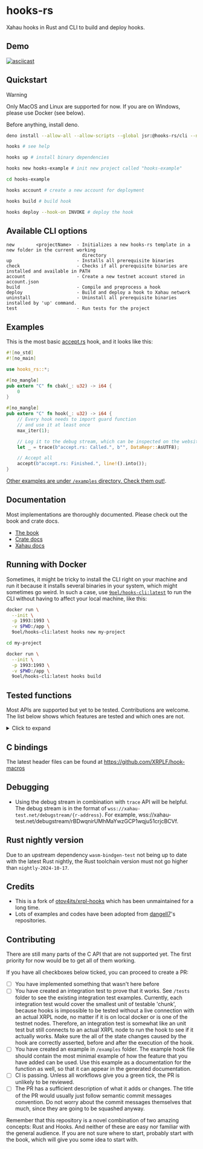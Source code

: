 # hooks-rs

Xahau hooks in Rust and CLI to build and deploy hooks.

## Demo

[![asciicast](https://asciinema.org/a/opCW1XWBACFcuO7NNoSYaKKqC.svg)](https://asciinema.org/a/opCW1XWBACFcuO7NNoSYaKKqC)

## Quickstart

> [!WARNING]
> Only MacOS and Linux are supported for now. If you are on Windows, please use Docker (see below).

Before anything, install deno.

```bash
deno install --allow-all --allow-scripts --global jsr:@hooks-rs/cli --name hooks # install the CLI as "hooks"

hooks # see help

hooks up # install binary dependencies

hooks new hooks-example # init new project called "hooks-example"

cd hooks-example

hooks account # create a new account for deployment

hooks build # build hook

hooks deploy --hook-on INVOKE # deploy the hook
```

## Available CLI options

```
new        <projectName>  - Initializes a new hooks-rs template in a new folder in the current working
                            directory
up                        - Installs all prerequisite binaries
check                     - Checks if all prerequisite binaries are installed and available in PATH
account                   - Create a new testnet account stored in account.json
build                     - Compile and preprocess a hook
deploy                    - Build and deploy a hook to Xahau network
uninstall                 - Uninstall all prerequisite binaries installed by 'up' command.
test                      - Run tests for the project
```

## Examples

This is the most basic [accept.rs](./hooks-rs/examples/accept.rs) hook, and it looks like this:

```rs
#![no_std]
#![no_main]

use hooks_rs::*;

#[no_mangle]
pub extern "C" fn cbak(_: u32) -> i64 {
    0
}

#[no_mangle]
pub extern "C" fn hook(_: u32) -> i64 {
    // Every hook needs to import guard function
    // and use it at least once
    max_iter(1);

    // Log it to the debug stream, which can be inspected on the website or via wss connection
    let _ = trace(b"accept.rs: Called.", b"", DataRepr::AsUTF8);

    // Accept all
    accept(b"accept.rs: Finished.", line!().into());
}
```

[Other examples are under `/examples` directory. Check them out!](./hooks-rs/examples).

## Documentation

Most implementations are thoroughly documented. Please check out the book and crate docs.

- [The book](https://9oelm.github.io/hooks-rs/)
- [Crate docs](https://docs.rs/hooks-rs/latest/hooks_rs/)
- [Xahau docs](https://docs.xahau.network/)

## Running with Docker

Sometimes, it might be tricky to install the CLI right on your machine and run it because it installs several binaries in your system, which might sometimes go weird. In such a case, use [`9oel/hooks-cli:latest`](https://hub.docker.com/r/9oel/hooks-cli) to run the CLI without having to affect your local machine, like this:

```bash
docker run \
  --init \
  -p 1993:1993 \
  -v $PWD:/app \
  9oel/hooks-cli:latest hooks new my-project

cd my-project

docker run \
  --init \
  -p 1993:1993 \
  -v $PWD:/app \
  9oel/hooks-cli:latest hooks build
```

## Tested functions

Most APIs are supported but yet to be tested. Contributions are welcome. The list below shows which features are tested and which ones are not.

<details>
<summary>Click to expand</summary>

Control

- [x] `accept`
- [x] `rollback`

Emitted transaction

- [ ] `etxn_burden`
- [x] `etxn_details`
- [x] `etxn_fee_base`
- [x] `etxn_nonce`
- [x] `etxn_reserve`
- [ ] `etxn_generation`
- [x] `emit`

Float

- [x] `float_set`
- [x] `float_multiply`
- [x] `float_mulratio`
- [x] `float_negate`
- [x] `float_compare`
- [x] `float_sum`
- [x] `float_sto`
- [x] `float_sto_set`
- [x] `float_invert`
- [x] `float_divide`
- [x] `float_one`
- [x] `float_exponent`
- [x] `float_mantissa`
- [x] `float_sign`
- [x] `float_int`
- [ ] `float_root`
- [ ] `float_log`

Ledger

- [x] `fee_base`
- [x] `ledger_seq`
- [x] `ledger_last_hash`
- [x] `ledger_last_time`
- [x] `ledger_nonce`
- [ ] `ledger_keylet`

State

- [x] `state`
- [x] `state_set`
- [ ] `state_foreign`
- [ ] `state_foreign_set`

Trace

- [x] `trace`
- [x] `trace_num`
- [x] `trace_float`

Originating transaction

- [ ] `otxn_burden`
- [x] `otxn_field`
- [ ] `otxn_generation`
- [x] `otxn_id`
- [x] `otxn_type`
- [ ] `otxn_slot`
- [x] `otxn_param`
- [ ] `meta_slot`

Utilities

- [x] `util_raddr`
- [ ] `util_accid`
- [ ] `util_verify`
- [ ] `util_sha512h`
- [x] `util_keylet`

Hook context

- [x] `hook_account`
- [x] `hook_hash`
- [x] `hook_param`
- [ ] `hook_param_set`
- [ ] `hook_skip`
- [x] `hook_pos`
- [ ] `hook_again`

Serialization

- [ ] `sto_subfield`
- [ ] `sto_subarray`
- [ ] `sto_emplace`
- [ ] `sto_erase`
- [ ] `sto_validate`


Slot

- [x] `slot`
- [ ] `slot_clear`
- [ ] `slot_count`
- [x] `slot_set`
- [ ] `slot_size`
- [ ] `slot_subarray`
- [x] `slot_subfield`
- [ ] `slot_type`
- [ ] `xpop_slot`
- [x] `slot_float`

</details>

## C bindings

The latest header files can be found at https://github.com/XRPLF/hook-macros

## Debugging

- Using the debug stream in combination with `trace` API will be helpful. The debug stream is in the format of `wss://xahau-test.net/debugstream/{r-address}`. For example, wss://xahau-test.net/debugstream/rBDwqnirUMhMaYwzGCP1wqju51crjcBCVf.

## Rust nightly version

Due to an upstream dependency `wasm-bindgen-test` not being up to date with the latest Rust nightly, the Rust toolchain version must not go higher than `nightly-2024-10-17`.

## Credits

- This is a fork of [otov4its/xrpl-hooks](https://github.com/otov4its/xrpl-hooks) which has been unmaintained for a long time.
- Lots of examples and codes have been adopted from [dangell7](https://github.com/dangell7)'s repositories.

## Contributing

There are still many parts of the C API that are not supported yet. The first priority for now would be to get all of them working.

If you have all checkboxes below ticked, you can proceed to create a PR:

- [ ] You have implemented something that wasn't here before
- [ ] You have created an integration test to prove that it works. See `/tests` folder to see the existing integration test examples. Currently, each integration test would cover the smallest unit of testable 'chunk', because hooks is impossible to be tested without a live connection with an actual XRPL node, no matter if it is on local docker or is one of the testnet nodes. Therefore, an integration test is somewhat like an unit test but still connects to an actual XRPL node to run the hook to see if it actually works. Make sure the all of the state changes caused by the hook are correctly asserted, before and after the execution of the hook.
- [ ] You have created an example in `/examples` folder. The example hook file should contain the most minimal example of how the feature that you have added can be used. Use this example as a documentation for the function as well, so that it can appear in the generated documentation.
- [ ] CI is passing. Unless all workflows give you a green tick, the PR is unlikely to be reviewed.
- [ ] The PR has a sufficient description of what it adds or changes. The title of the PR would usually just follow semantic commit messages convention. Do not worry about the commit messages themselves that much, since they are going to be squashed anyway.

Remember that this repository is a novel combination of two amazing concepts: Rust and Hooks. And neither of these are easy nor familiar with the general audience. If you are not sure where to start, probably start with the book, which will give you some idea to start with.
